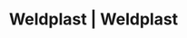 ---
Filename: "eshop-products-variant194"
Link: "file:/Users/vinayakpatel/Downloads/www.weldplast.cz/eshop_products_compare/add/eshop-products-variant194"
product_name: "null"
product_id: "null"
title: "Weldplast | Weldplast"
product_desc: ""
product_specs: ""
product_downloads: ""
href: ""
p_desc_2: ""
accessories: ""
similar_products: ""
---